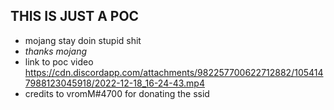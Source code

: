 ## THIS IS JUST A POC
- mojang stay doin stupid shit
- *thanks mojang*
- link to poc video https://cdn.discordapp.com/attachments/982257700622712882/1054147988123045918/2022-12-18_16-24-43.mp4
- credits to vromM#4700 for donating the ssid
